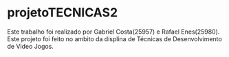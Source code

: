# projetoTECNICAS2

Este trabalho foi realizado por Gabriel Costa(25957) e Rafael Enes(25980).
Este projeto foi feito no ambito da displina de Técnicas de Desenvolvimento de Video Jogos.
